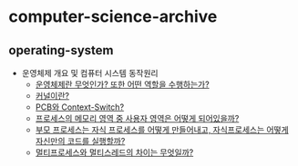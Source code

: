 # computer-science-archive

## operating-system 
- 운영체제 개요 및 컴퓨터 시스템 동작원리
  - [운영체제란 무엇인가? 또한 어떤 역할을 수행하는가?](https://github.com/Suxxxxhyun/computer-science-archive/blob/main/os/os-learning(1).md)
  - [커널이란?](https://github.com/Suxxxxhyun/computer-science-archive/blob/main/os/os-learning(2).md)
  - [PCB와 Context-Switch?](https://github.com/Suxxxxhyun/computer-science-archive/blob/main/os/os-learning(3).md)
  - [프로세스의 메모리 영역 중 사용자 영역은 어떻게 되어있을까?](https://github.com/Suxxxxhyun/computer-science-archive/blob/main/os/os-learning(4).md)
  - [부모 프로세스는 자식 프로세스를 어떻게 만들어내고, 자식프로세스는 어떻게 자신만의 코드를 실행할까?](https://github.com/Suxxxxhyun/computer-science-archive/blob/main/os/os-learning(5).md)
  - [멀티프로세스와 멀티스레드의 차이는 무엇일까?](https://github.com/Suxxxxhyun/computer-science-archive/blob/main/os/os-learning(6).md)
